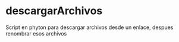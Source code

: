 # descargarArchivos
Script en phyton para descargar archivos desde un enlace, despues renombrar esos archivos
